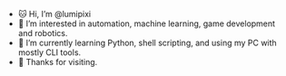 - 🐱 Hi, I’m @lumipixi
- 👀 I’m interested in automation, machine learning, game development and robotics.
- 🌱 I’m currently learning Python, shell scripting, and using my PC with mostly CLI tools.
- 🤗 Thanks for visiting.

<!---
- 💞️ I’m looking to collaborate on ...
- 📫 How to reach me ...
lumipixi/lumipixi is a ✨ special ✨ repository because its `README.md` (this file) appears on your GitHub profile.
You can click the Preview link to take a look at your changes.
![GitHub stats](https://github-readme-stats.vercel.app/api?username=lumipixi&show_icons=true) ![GitHub streak stats](https://github-readme-streak-stats.herokuapp.com/?user=lumipixi)  
--->
